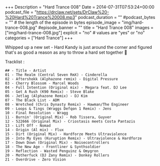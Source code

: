 +++
Description = "Hard Trance 008"
Date = 2014-07-31T07:53:24+00:00
podcast_file = "https://drclaw.net/sets/DrClaw%20-%20Hard%20Trance%20008.mp3"
podcast_duration = ""
#podcast_bytes = "" # the length of the episode in bytes
episode_image = "img/hard-trance-008.jpg"
#episode_banner = ""
title = "Hard Trance 008"
images = ["img/hard-trance-008.jpg"]
explicit = "no" # values are "yes" or "no"
categories = ["Hard Trance"]
+++

Whipped up a new set - Hard Kandy is just around the corner and figured that's as good a reason as any to throw a hard set together 🙂

Tracklist :

```
## - Title - Artist
01 - The Realm (Central Seven RmX) - Cinderella
02 - Aftershokk (Alphazone remix) - Digital Pressure
03 - Cherry Blossom - Marcel Woods
04 - Full Intention (Original mix) - Megara feat. DJ Lee
05 - Get A Rush (K90 Remix) - Steve Blake
06 - Jetlag (Alphazone Remix) - DJ Kim
07 - The Black List - ADM
08 - Wretched (Chris Dynasty Remix) - Hawman/The Engineer
09 - Loops & Tings (Wraggs Defqon 1 Remix) - Jens
10 - Final Resolution - Wragg
11 - Burnin' (Original Mix) - Rob Tissera, Guyver
12 - 522666 (Original Mix) - Criostasis meets Costa Pantazis
13 - Lift Off - Nomad
14 - Origin (Al mix) - Flux
15 - Dirt (Original Mix) - Hardforze Meets Ultraviolence
16 - Into My Eyes (Kuruption Remix) - Ultraviolence & Hardforze
17 - Down Down (Original Mix) - Noisecontrollers
18 - The New Age - Frontliner & Synthsoldier
19 - Reflection - Wasted Penguinz & Omygron
20 - Motherfuck (DJ Zany Remix) - Donkey Rollers
21 - Overdrive - Zero Vision
```